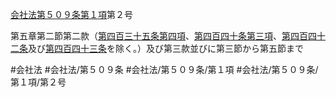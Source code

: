 [会社法第５０９条第１項](会社法＿＿＿＿第５０９条第１項)第２号

第五章第二節第二款（[第四百三十五条第四項](会社法＿＿＿＿第４３５条第４項)、[第四百四十条第三項](会社法＿＿＿＿第４４０条第３項)、[第四百四十二条](会社法＿＿＿＿第４４２条)及び[第四百四十三条](会社法＿＿＿＿第４４３条)を除く。）及び第三款並びに第三節から第五節まで


#会社法
#会社法/第５０９条
#会社法/第５０９条/第１項
#会社法/第５０９条/第１項/第２号
